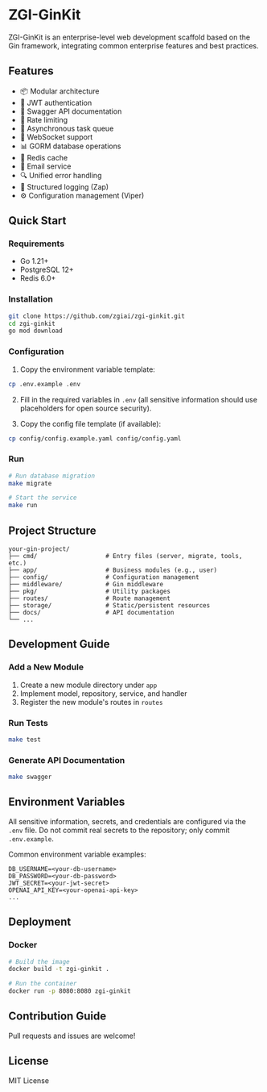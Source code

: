 # ZGI-GinKit

ZGI-GinKit is an enterprise-level web development scaffold based on the Gin framework, integrating common enterprise features and best practices.

## Features

- 📦 Modular architecture
- 🔐 JWT authentication
- 📝 Swagger API documentation
- 🚦 Rate limiting
- 📨 Asynchronous task queue
- 🔄 WebSocket support
- 📊 GORM database operations
- 💾 Redis cache
- 📧 Email service
- 🔍 Unified error handling
- 📝 Structured logging (Zap)
- ⚙️ Configuration management (Viper)

## Quick Start

### Requirements

- Go 1.21+
- PostgreSQL 12+
- Redis 6.0+

### Installation

```bash
git clone https://github.com/zgiai/zgi-ginkit.git
cd zgi-ginkit
go mod download
```

### Configuration

1. Copy the environment variable template:
```bash
cp .env.example .env
```
2. Fill in the required variables in `.env` (all sensitive information should use placeholders for open source security).

3. Copy the config file template (if available):
```bash
cp config/config.example.yaml config/config.yaml
```

### Run

```bash
# Run database migration
make migrate

# Start the service
make run
```

## Project Structure

```
your-gin-project/
├── cmd/                   # Entry files (server, migrate, tools, etc.)
├── app/                   # Business modules (e.g., user)
├── config/                # Configuration management
├── middleware/            # Gin middleware
├── pkg/                   # Utility packages
├── routes/                # Route management
├── storage/               # Static/persistent resources
├── docs/                  # API documentation
└── ...
```

## Development Guide

### Add a New Module

1. Create a new module directory under `app`
2. Implement model, repository, service, and handler
3. Register the new module's routes in `routes`

### Run Tests

```bash
make test
```

### Generate API Documentation

```bash
make swagger
```

## Environment Variables

All sensitive information, secrets, and credentials are configured via the `.env` file. Do not commit real secrets to the repository; only commit `.env.example`.

Common environment variable examples:
```
DB_USERNAME=<your-db-username>
DB_PASSWORD=<your-db-password>
JWT_SECRET=<your-jwt-secret>
OPENAI_API_KEY=<your-openai-api-key>
...
```

## Deployment

### Docker

```bash
# Build the image
docker build -t zgi-ginkit .

# Run the container
docker run -p 8080:8080 zgi-ginkit
```

## Contribution Guide

Pull requests and issues are welcome!

## License

MIT License 
